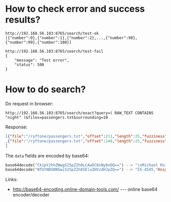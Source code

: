 # How to check error and success results?
```
http://192.168.56.103:8765/search/test-ok 
[{"number":0},{"number":1},{"number":2},...,{"number":98},{"number":99},{"number":100}]
```

```
http://192.168.56.103:8765/search/test-fail
{
    "message": "Test error",
    "status": 500
}
```



# How to do search?
Do request in browser:
```
http://192.168.56.103:8765/search/exact?query=( RAW_TEXT CONTAINS "night" )&files=passengers.txt&surrounding=10
```
Response:
```json
[{"file":"/ryftone/passengers.txt","offset":211,"length":25,"fuzziness":0,"data":"Ck1pY2hhZWwgS25pZ2h0LCAwOC0xNy0xOQ=="}
,{"file":"/ryftone/passengers.txt","offset":248,"length":25,"fuzziness":0,"data":"NTUtNDU0NSwiS25pZ2h0IEluZHVzdHJpZQ=="}
]
```

The ``data`` fields are encoded by base64: 
```haskell
base64decode("Ck1pY2hhZWwgS25pZ2h0LCAwOC0xNy0xOQ==") --> "\nMichael Knight, 08-17-19"
base64decode("NTUtNDU0NSwiS25pZ2h0IEluZHVzdHJpZQ==") --> "55-4545,"Knight Industrie"
```

Links:
 * http://base64-encoding.online-domain-tools.com/ --- online base64 encoder/decoder
